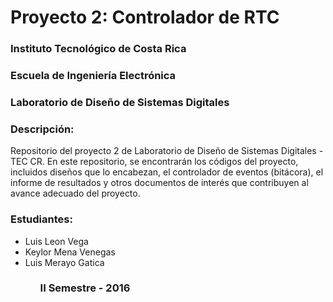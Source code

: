 <h1>Proyecto 2: Controlador de RTC</h1>

<h3>Instituto Tecnológico de Costa Rica</h3>
<h3>Escuela de Ingeniería Electrónica</h3>
<h3>Laboratorio de Diseño de Sistemas Digitales</h3>


<h3>Descripción:</h3>
<p>Repositorio del proyecto 2 de Laboratorio de Diseño de Sistemas Digitales - TEC CR. En este repositorio, se encontrarán los códigos del proyecto, incluidos diseños que lo encabezan, el controlador de eventos (bitácora), el informe de resultados y otros documentos de interés que contribuyen al avance adecuado del proyecto. </p>

<h3>Estudiantes:</h3>
<ul>
  <li>Luis Leon Vega</li>
  <li>Keylor Mena Venegas</li>
  <li>Luis Merayo Gatica</li>
<ul>

<h3>II Semestre - 2016</h3>
